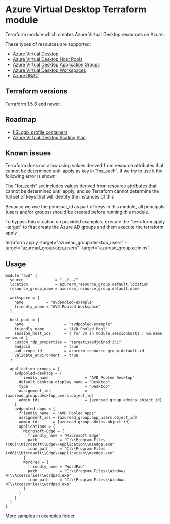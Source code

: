 # Azure Virtual Desktop Terraform module

Terraform module which creates Azure Virtual Desktop resources on Azure.

These types of resources are supported:

* [Azure Virtual Desktop](https://learn.microsoft.com/en-us/azure/virtual-desktop/overview)
* [Azure Virtual Desktop Host Pools](https://learn.microsoft.com/en-us/azure/virtual-desktop/terminology#host-pools)
* [Azure Virtual Desktop Application Groups](https://learn.microsoft.com/en-us/azure/virtual-desktop/terminology#application-groups)
* [Azure Virtual Desktop Workspaces](https://learn.microsoft.com/en-us/azure/virtual-desktop/terminology#workspaces)
* [Azure RBAC](https://learn.microsoft.com/en-us/azure/role-based-access-control/overview)

## Terraform versions

Terraform 1.5.6 and newer.

## Roadmap
 * [FSLogix profile containers](https://learn.microsoft.com/en-us/azure/virtual-desktop/fslogix-containers-azure-files)
 * [Azure Virtual Desktop Scaling Plan](https://learn.microsoft.com/en-us/azure/virtual-desktop/autoscale-scaling-plan?tabs=pooled-autoscale)

## Known issues
Terraform does not allow using values derived from resource attributes that cannot be determined until apply as key in "for_each", if we try to use it the following error is shown:

  The "for_each" set includes values derived from resource attributes that cannot be determined until apply, and so Terraform cannot determine the full set of keys that will identify the instances of this

Because we use the principal_id as part of keys in this module, all principals (users and/or groups) should be created before running this module.

To bypass this situation on provided examples, execute the "terraform apply -target" to first create the Azure AD groups and them execute the terraform apply
  
  terraform apply -target="azuread_group.desktop_users" -target="azuread_group.app_users" -target="azuread_group.admins"

## Usage

```hcl
module "avd" {
  source              = "../../"
  location            = azurerm_resource_group.default.location
  resource_group_name = azurerm_resource_group.default.name

  workspace = {
    name          = "avdpooled-example"
    friendly_name = "AVD Pooled Workspace"
  }

  host_pool = {
    name                  = "avdpooled-example"
    friendly_name         = "AVD Pooled Pool"
    session_host_ids      = { for vm in module.sessionhosts : vm.name => vm.id }
    custom_rdp_properties = "targetisaadjoined:i:1"
    aadjoin               = true
    aad_scope_id          = azurerm_resource_group.default.id
    validate_environment  = true
  }

  application_groups = {
    avdpooled-desktop = {
      friendly_name                = "AVD Pooled Desktop"
      default_desktop_display_name = "Desktop"
      type                         = "Desktop"
      assignment_ids               = [azuread_group.desktop_users.object_id]
      admin_ids                    = [azuread_group.admins.object_id]
    }
    avdpooled-apps = {
      friendly_name  = "AVD Pooled Apps"
      assignment_ids = [azuread_group.app_users.object_id]
      admin_ids      = [azuread_group.admins.object_id]
      applications = {
        Microsoft-Edge = {
          friendly_name = "Microsoft Edge"
          path          = "C:\\Program Files (x86)\\Microsoft\\Edge\\Application\\msedge.exe"
          icon_path     = "C:\\Program Files (x86)\\Microsoft\\Edge\\Application\\msedge.exe"
        }
        WordPad = {
          friendly_name = "WordPad"
          path          = "C:\\Program Files\\Windows NT\\Accessories\\wordpad.exe"
          icon_path     = "C:\\Program Files\\Windows NT\\Accessories\\wordpad.exe"
        }
      }
    }
  }
}
```

More samples in examples folder